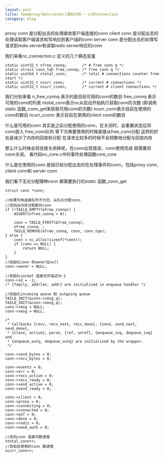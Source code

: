 ```yaml
---
layout: post
title: Twemproxy(Nutcracker)源码分析-- nc的connection
category: blog
---
```

   proxy conn 是分配出去的处理接收客户端连接的conn
   client conn 是分配出去的处理读取客户端请求和写响应到客户端的conn
   server conn 是分配出去的处理写请求到redis server和读取redis server响应的conn
   
   
我们来看nc_connection.c 定义的几个静态变量

	static uint32_t nfree_connq;       /* # free conn q */
	static struct conn_tqh free_connq; /* free conn q */
	static uint64_t ntotal_conn;       /* total # connections counter from start */
	static uint32_t ncurr_conn;        /* current # connections */
	static uint32_t ncurr_cconn;       /* current # client connections */


我们分别来看
   n_free_connq 表示的是目前可用的conn的数目
   free_connq 表示可用的conn的列表
   ntotal_conn表示nc从启动开始执行获取conn的次数 (即调用static 函数_conn_get来获取可用conn的次数)
   ncurr_conn表示目前在使用的conn的数目
   ncurr_cconn  表示目前在使用的client conn的数目
   
什么是可用的conn
   其实是之前分配使用的conn，在关闭时，会重置状态后将conn放入 free_conn队列
   等下次再要使用的时候直接从free_conn分配 这样的好处是减少了内存的回收和分配
   在请求比较多的时候不会频繁地分配与回收内存
   
   那么什么时候会将连接关闭掉呢，在conn出现错误，conn使用完成 就需要将conn关闭。
   看代码nc_core.c中的事件处理函数core_core
        
什么是在使用的conn
   是指已经分配出去的在处理事件的conn，包括proxy conn, client conn和 server conn
 
 
我们看下无论分配哪种conn 都需要执行的static 函数_conn_get
    
    struct conn *conn;

    //如果可用连接队列不为空，从队头分配conn
    //否则从内存分配新的conn
    if (!TAILQ_EMPTY(&free_connq)) {
        ASSERT(nfree_connq > 0);

        conn = TAILQ_FIRST(&free_connq);
        nfree_connq--;
        TAILQ_REMOVE(&free_connq, conn, conn_tqe);
    } else {
        conn = nc_alloc(sizeof(*conn));
        if (conn == NULL) {
            return NULL;
        }
    }
    //初始化conn 的owner位null
    conn->owner = NULL;

    //初始化socket 连接文件描述为-1
    conn->sd = -1;
    /* {family, addrlen, addr} are initialized in enqueue handler */

    //初始化incoming queue 和 outgoing queue
    TAILQ_INIT(&conn->imsg_q);
    TAILQ_INIT(&conn->omsg_q);
    conn->rmsg = NULL;
    conn->smsg = NULL;

    /*
     * Callbacks {recv, recv_next, recv_done}, {send, send_next, send_done},
     * {close, active}, parse, {ref, unref}, {enqueue_inq, dequeue_inq} and
     * {enqueue_outq, dequeue_outq} are initialized by the wrapper.
     */

    conn->send_bytes = 0;
    conn->recv_bytes = 0;

    conn->events = 0;
    conn->err = 0;
    conn->recv_active = 0;
    conn->recv_ready = 0;
    conn->send_active = 0;
    conn->send_ready = 0;

    conn->client = 0;
    conn->proxy = 0;
    conn->connecting = 0;
    conn->connected = 0;
    conn->eof = 0;
    conn->done = 0;
    conn->redis = 0;
    conn->need_auth = 0;

    //总的conn 连接次数递增 
    ntotal_conn++;
    //目前在使用的conn 数递增
    ncurr_conn++;


   